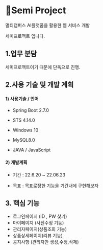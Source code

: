 # 🎯Semi Project

멀티캠퍼스 AI플랫폼을 활용한 웹 서비스 개발 

세미프로젝트 입니다.



## 1.업무 분담

세미프로젝트이기 때문에 단독으로 진행.



## 2.사용 기술 및 개발 계획

#### 1) 사용기술 / 언어

- Spring Boot 2.7.0

- STS 4.14.0

- Windows 10

- MySQL8.0

- JAVA / JavaScript

  

#### 2) 개발계획

- 기간 : 22.6.20 ~ 22.06.23

- 목표 : 목표로정한 기능을 기간내에 구현해보자

  

##  3. 핵심 기능

- 로그인페이지 (ID , PW 찾기)
- 마이페이지 (사진수정 기능)
- 관리자페이지(상품조회 기능)
- 상품상세페이지(리뷰 기능)
- 공지사항 (관리자만 생성,수정,삭제)
